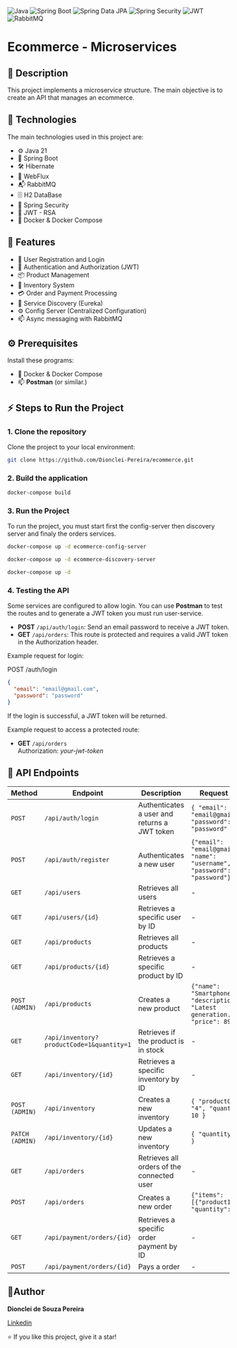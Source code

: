![Java](https://img.shields.io/badge/Java-21-orange)
![Spring Boot](https://img.shields.io/badge/Spring%20Boot-3.4.5-green)
![Spring Data JPA](https://img.shields.io/badge/Spring%20Data%20JPA-3.4.5-green)
![Spring Security](https://img.shields.io/badge/Spring%20Security-6.4.1-blue)
![JWT](https://img.shields.io/badge/JWT-RSA-blue)
![RabbitMQ](https://img.shields.io/badge/RabbitMQ-orange)


# Ecommerce - Microservices

## 📖 Description

This project implements a microservice structure. The main objective is to create an API that manages an ecommerce.

## 🚀 **Technologies**

The main technologies used in this project are:

- ⚙️ Java 21  
- 🌱 Spring Boot  
- 🛠️ Hibernate  
- 🔁 WebFlux  
- 📬 RabbitMQ  
- 🗄️ H2 DataBase  
- 🔐 Spring Security  
- 🔑 JWT - RSA  
- 🐳 Docker & Docker Compose

## 🎯 **Features**

- 👤 User Registration and Login
- 🔐 Authentication and Authorization (JWT)
- 📦 Product Management
- 🧮 Inventory System
- 💳 Order and Payment Processing
- 📡 Service Discovery (Eureka)
- ⚙ Config Server (Centralized Configuration)
- 📫 Async messaging with RabbitMQ

## ⚙ Prerequisites

Install these programs:

- 🐳 Docker & Docker Compose
- 📫 **Postman** (or similar.)

## ⚡ Steps to Run the Project

### 1. Clone the repository

Clone the project to your local environment:

```bash
git clone https://github.com/Dionclei-Pereira/ecommerce.git
```

### 2. Build the application

```bash
docker-compose build
```


### 3. Run the Project

To run the project, you must start first the config-server then discovery server and finaly the orders services.

```bash
docker-compose up -d ecommerce-config-server

docker-compose up -d ecommerce-discovery-server

docker-compose up -d
```

### 4. Testing the API

Some services are configured to allow login. You can use **Postman** to test the routes and to generate a JWT token you must run user-service.

- **POST** `/api/auth/login`: Send an email password to receive a JWT token.
- **GET** `/api/orders`: This route is protected and requires a valid JWT token in the Authorization header.

Example request for login:

POST /auth/login
```json
{
  "email": "email@gmail.com",
  "password": "password"
}
```

If the login is successful, a JWT token will be returned.

Example request to access a protected route:

- **GET** `/api/orders` <br>
Authorization: _your-jwt-token_

## 📑 API Endpoints

| Method | Endpoint | Description | Request Body | Service |
|--------|----------|-------------|------------|----------|
| `POST` | `/api/auth/login` | Authenticates a user and returns a JWT token | `{ "email": "email@gmail", "password": "password" }` | `User` |
| `POST` | `/api/auth/register` | Authenticates a new user | `{"email": "email@gmail.com", "name": "username", "password": "password"}` | `User` |
| `GET` | `/api/users` | Retrieves all users | - | `User` |
| `GET` | `/api/users/{id}` | Retrieves a specific user by ID |  -| `User` |
| `GET`  | `/api/products` | Retrieves all products | - | `Product` |
| `GET`  | `/api/products/{id}` | Retrieves a specific product by ID | - | `Product`|
| `POST (ADMIN)`  | `/api/products` | Creates a new product | `{"name": "Smartphone X", "description": "Latest generation.", "price": 899.99}` | `Product` |
| `GET`  | `/api/inventory?productCode=1&quantity=1` | Retrieves if the product is in stock | - | `Inventory` |
| `GET`  | `/api/inventory/{id}` | Retrieves a specific inventory by ID | - | `Inventory`|
| `POST (ADMIN)`  | `/api/inventory` | Creates a new inventory | `{ "productCode": "4", "quantity": 10 }` | `Inventory` |
| `PATCH (ADMIN)`  | `/api/inventory/{id}` | Updates a new inventory | `{ "quantity": -10 }` | `Inventory` |
| `GET`  | `/api/orders` | Retrieves all orders of the connected user | - | `Order` |
| `POST`  | `/api/orders` | Creates a new order | `{"items": [{"productId": 1, "quantity": 1}]}` | `Order` |
| `GET`  | `/api/payment/orders/{id}` | Retrieves a specific order payment by ID | - | `Payment` |
| `POST`  | `/api/payment/orders/{id}` | Pays a order | - | `Payment` |


## 📜Author

**Dionclei de Souza Pereira**

[Linkedin](https://www.linkedin.com/in/dionclei-de-souza-pereira-07287726b/)

⭐️ If you like this project, give it a star!  

